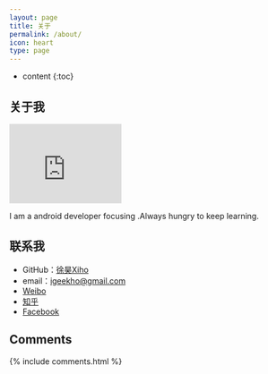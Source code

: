 ```yaml
---
layout: page
title: 关于
permalink: /about/
icon: heart
type: page
---
```


* content
{:toc}

## 关于我

<iframe src="https://githubbadge.appspot.com/git-xuhao?s=1" style="border: 0;height: 142px;width: 200px;overflow: hidden;" frameBorder="0"></iframe>

I am a android developer focusing .Always hungry to keep learning.


## 联系我

* GitHub：[徐昊Xiho](https://github.com/git-xuhao)
* email：igeekho@gmail.com
* [Weibo](http://weibo.com/xuxiho)
* [知乎](https://www.zhihu.com/people/gaohaoyang)
* [Facebook](https://www.facebook.com/google.xu)


## Comments

{% include comments.html %}
